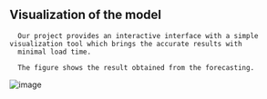 ## Visualization of the model
  
      Our project provides an interactive interface with a simple visualization tool which brings the accurate results with
      minimal load time. 
       
      The figure shows the result obtained from the forecasting.

![image](https://user-images.githubusercontent.com/72887609/201753031-717204e0-173f-4863-a7ca-e2bb4320b1bb.png)
